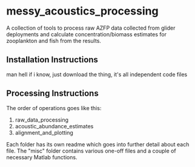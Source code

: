 # messy_acoustics_processing

A collection of tools to process raw AZFP data collected from glider deployments and calculate concentration/biomass estimates for zooplankton and fish from the results.

## Installation Instructions

man hell if i know, just download the thing, it's all independent code files

## Processing Instructions

The order of operations goes like this:

1. raw_data_processing
2. acoustic_abundance_estimates
3. alignment_and_plotting

Each folder has its own readme which goes into further detail about each file. The "misc" folder contains various one-off files and a couple of necessary Matlab functions.
